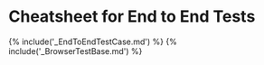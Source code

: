 # Cheatsheet for End to End Tests

{% include('_EndToEndTestCase.md') %}
{% include('_BrowserTestBase.md') %}
